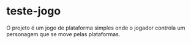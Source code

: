 # teste-jogo

O projeto é um jogo de plataforma simples onde o jogador controla um personagem que se move pelas plataformas.
